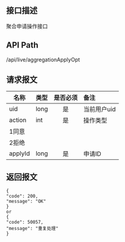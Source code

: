 ## 接口描述
聚合申请操作接口
## API Path
/api/live/aggregationApplyOpt
## 请求报文
|名称         |类型           |是否必须   |备注                                 |
|-------------|:--------------|:---------:|:------------------------------------|
|uid    |long    |是    |当前用户uid    |
|action    |int    |是    |操作类型    |
|1同意    |    |    |    |
|2拒绝    |    |    |    |
|applyId    |long    |是    |申请ID    |
## 返回报文
    {
    "code": 200,
    "message": "OK"
    }
    or
    {
    "code": 50057,
    "message": "重复处理"
    }
